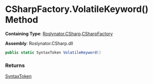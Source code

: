 # CSharpFactory\.VolatileKeyword\(\) Method

**Containing Type**: [Roslynator.CSharp](../../README.md)\.[CSharpFactory](../README.md)

**Assembly**: Roslynator\.CSharp\.dll

```csharp
public static SyntaxToken VolatileKeyword()
```

### Returns

[SyntaxToken](https://docs.microsoft.com/en-us/dotnet/api/microsoft.codeanalysis.syntaxtoken)

